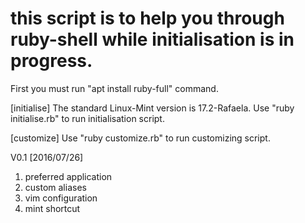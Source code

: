 # this script is to help you through ruby-shell while initialisation is in progress.

First you must run "apt install ruby-full" command.

[initialise]
The standard Linux-Mint version is 17.2-Rafaela. 
Use "ruby initialise.rb" to run initialisation script.

[customize]
Use "ruby customize.rb" to run customizing script.

V0.1 [2016/07/26]
1. preferred application
2. custom aliases
3. vim configuration
4. mint shortcut
